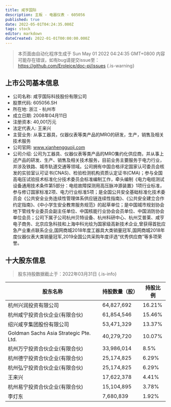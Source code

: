```yaml
---
title: 咸亨国际
description: 主板 - 电器仪表 - 605056
published: true
date: 2022-05-01T04:24:35.000Z
tags: stock
editor: markdown
dateCreated: 2022-01-01T00:00:00.000Z
---
```


> 本页面由自动化程序生成于 Sun May 01 2022 04:24:35 GMT+0800
> 内容可能存在错误，如有bug请提交issue至：https://github.com/Eroleice/doc-pi/issues
{.is-warning}

## 上市公司基本信息
- 公司名称: 咸亨国际科技股份有限公司
- 股票代码: 605056.SH
- 所在地: 浙江 - 杭州市
- 成立日期: 2008年04月11日
- 注册资本: 40,001万元
- 法定代表人: 王来兴
- 主营业务: 从事工器具，仪器仪表等类产品的MRO的研发，生产，销售及相关技术服务
- 公司官网: www.xianhengguoji.com
- 公司介绍: 公司为工器具、仪器仪表等类产品的MRO集约化供应商，并从事上述产品的研发、生产、销售及相关技术服务，目前业务主要服务于电力行业，并涉及铁路、城市轨道交通等领域。公司拥有中国合格评定国家认可委员会核发的实验室认可证书(CNAS)、检验检测机构资质认定证书(CMA)；参与全国高电压试验技术标准化分技术委员会标准编制工作，牵头编制《电力电缆测试设备通用技术条件第5部分：电缆故障探测用高压脉冲源装置》1项行业标准，参与修订国家标准2项、电力行业标准5项；是全国公共安全基础标准化技术委员会《公共安全业务连续性管理体系供应链连续性指南》、《公共安全建立合作约定指南》、《中小学生安全教育服务规范》的起草单位；是中国城市规划协会地下管线专业委员会副主任单位、中国核能行业协会会员单位、中国消防协会单位会员；公司下属子公司杭州贝特设备、杭州科研中心、杭州艾普莱、咸亨电子商务、北京应急科技和上海中科光绘为国家级高新技术企业,曾获得首批应急产业重点联系企业,国网商城2018年度工器具大类销量冠军,国网商城2018年度仪器仪表大类销量冠军,2019全国公共采购年度评选“优秀供应商”等多项荣誉。


## 十大股东信息
> 股东持股数据截止于：2022年03月31日
{.is-info}

| 股东名称 | 持股数量（股） | 持股比例 |
| --- | --- | --- |
| 杭州兴润投资有限公司 | 64,827,692 | 16.21% |
| 杭州咸宁投资合伙企业(有限合伙) | 61,854,546 | 15.46% |
| 绍兴咸亨集团股份有限公司 | 53,471,329 | 13.37% |
| Goldman Sachs Asia Strategic Pte. Ltd. | 40,279,720 | 10.07% |
| 杭州万宁投资合伙企业(有限合伙) | 33,986,014 | 8.5% |
| 杭州德宁投资合伙企业(有限合伙) | 25,174,825 | 6.29% |
| 杭州弘宁投资合伙企业(有限合伙) | 25,174,825 | 6.29% |
| 王来兴 | 17,622,378 | 4.41% |
| 杭州易宁投资合伙企业(有限合伙) | 15,104,895 | 3.78% |
| 李灯东 | 7,680,839 | 1.92% |




